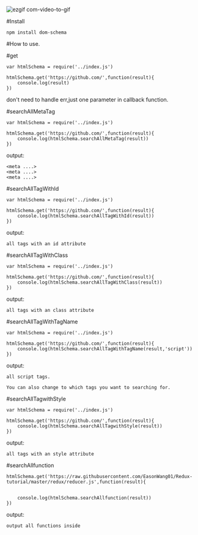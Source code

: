 


![ezgif com-video-to-gif](https://cloud.githubusercontent.com/assets/11001914/15268411/4341bbe4-1a10-11e6-8123-263156a1e072.gif)


#Install

```
npm install dom-schema
```


#How to use.

#get

```
var htmlSchema = require('../index.js')

htmlSchema.get('https://github.com/',function(result){
	console.log(result)
})
```
don't need to handle err,just one parameter in callback function. 

#searchAllMetaTag

```
var htmlSchema = require('../index.js')

htmlSchema.get('https://github.com/',function(result){
	console.log(htmlSchema.searchAllMetaTag(result))
})
```
output:
```
<meta ....>
<meta ....>
<meta ....>
```

#searchAllTagWithId

```
var htmlSchema = require('../index.js')

htmlSchema.get('https://github.com/',function(result){
	console.log(htmlSchema.searchAllTagWithId(result))
})

```
output:
```
all tags with an id attribute
```

#searchAllTagWithClass

```
var htmlSchema = require('../index.js')

htmlSchema.get('https://github.com/',function(result){
	console.log(htmlSchema.searchAllTagWithClass(result))
})
```
output:
```
all tags with an class attribute
```

#searchAllTagWithTagName

```
var htmlSchema = require('../index.js')

htmlSchema.get('https://github.com/',function(result){
	console.log(htmlSchema.searchAllTagWithTagName(result,'script'))
})
```
output:
```
all script tags.

You can also change to which tags you want to searching for.
```

#searchAllTagwithStyle
```
var htmlSchema = require('../index.js')

htmlSchema.get('https://github.com/',function(result){
	console.log(htmlSchema.searchAllTagwithStyle(result))
})
```

output:
```
all tags with an style attribute
```


#searchAllfunction
```
htmlSchema.get('https://raw.githubusercontent.com/EasonWang01/Redux-tutorial/master/redux/reducer.js',function(result){


	console.log(htmlSchema.searchAllfunction(result))
})
```

output:
```
output all functions inside
```